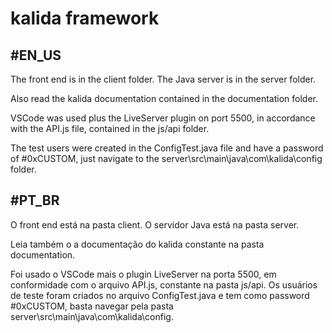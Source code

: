 # kalida framework
#EN_US
-
The front end is in the client folder.
The Java server is in the server folder.

Also read the kalida documentation contained in the documentation folder.

VSCode was used plus the LiveServer plugin on port 5500, in accordance with the API.js file, contained in the js/api folder.

The test users were created in the ConfigTest.java file and have a password of #0xCUSTOM, just navigate to the server\src\main\java\com\kalida\config folder.

#PT_BR
-
O front end está na pasta client.
O servidor Java está na pasta server.

Leia também o a documentação do kalida constante na pasta documentation.

Foi usado o VSCode mais o plugin LiveServer na porta 5500, em conformidade com o arquivo API.js, constante na pasta js/api.
Os usuários de teste foram criados no arquivo ConfigTest.java e tem como password #0xCUSTOM, basta navegar pela pasta server\src\main\java\com\kalida\config.

